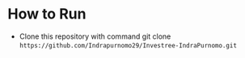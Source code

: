 # How to Run

- Clone this repository with command git clone `https://github.com/Indrapurnomo29/Investree-IndraPurnomo.git`
